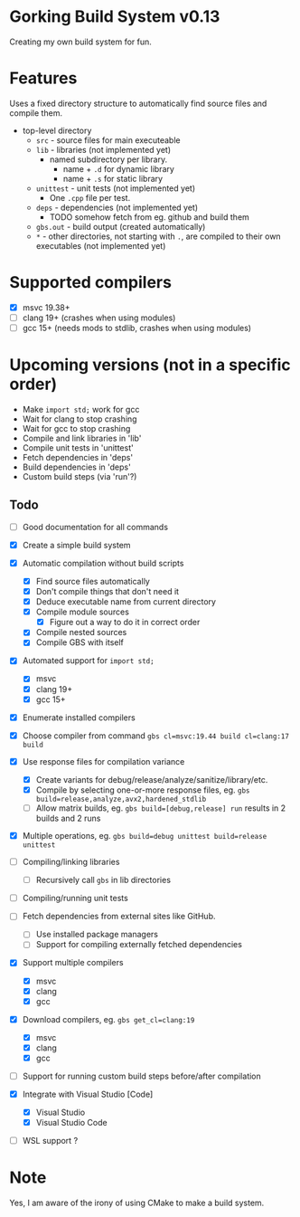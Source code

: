 # Gorking Build System v0.13
Creating my own build system for fun.

# Features
Uses a fixed directory structure to automatically find source files and compile them.

- top-level directory
  - `src` - source files for main executeable
  - `lib` - libraries (not implemented yet)
	- named subdirectory per library.
	  - name + `.d` for dynamic library
	  - name + `.s` for static library
  - `unittest` - unit tests (not implemented yet)
	- One `.cpp` file per test.
  - `deps` - dependencies (not implemented yet)
	- TODO somehow fetch from eg. github and build them
  - `gbs.out` - build output (created automatically)
  - `*` - other directories, not starting with `.`, are compiled to their own executables (not implemented yet)

# Supported compilers
- [x] msvc 19.38+
- [ ] clang 19+ (crashes when using modules)
- [ ] gcc 15+   (needs mods to stdlib, crashes when using modules)

# Upcoming versions (not in a specific order)
- Make `import std;` work for gcc
- Wait for clang to stop crashing
- Wait for gcc to stop crashing
- Compile and link libraries in 'lib'
- Compile unit tests in 'unittest'
- Fetch dependencies in 'deps'
- Build dependencies in 'deps'
- Custom build steps (via 'run'?)

## Todo
- [ ] Good documentation for all commands
- [x] Create a simple build system
- [x] Automatic compilation without build scripts
	- [x] Find source files automatically
	- [x] Don't compile things that don't need it
    - [x] Deduce executable name from current directory
	- [x] Compile module sources
		- [x] Figure out a way to do it in correct order
	- [x] Compile nested sources
	- [x] Compile GBS with itself
- [x] Automated support for `import std;`
	- [x] msvc
	- [x] clang 19+
	- [x] gcc 15+
- [x] Enumerate installed compilers
- [x] Choose compiler from command `gbs cl=msvc:19.44 build cl=clang:17 build`
- [x] Use response files for compilation variance
    - [x] Create variants for debug/release/analyze/sanitize/library/etc.
	- [x] Compile by selecting one-or-more response files, eg. `gbs build=release,analyze,avx2,hardened_stdlib`
	- [ ] Allow matrix builds, eg. `gbs build=[debug,release] run` results in 2 builds and 2 runs
- [x] Multiple operations, eg. `gbs build=debug unittest build=release unittest`
- [ ] Compiling/linking libraries
	- [ ] Recursively call `gbs` in lib directories
- [ ] Compiling/running unit tests
- [ ] Fetch dependencies from external sites like GitHub.
	- [ ] Use installed package managers
	- [ ] Support for compiling externally fetched dependencies
- [x] Support multiple compilers
	- [x] msvc
	- [x] clang
	- [x] gcc
- [x] Download compilers, eg. `gbs get_cl=clang:19`
	- [x] msvc
	- [x] clang
	- [x] gcc
- [ ] Support for running custom build steps before/after compilation
- [x] Integrate with Visual Studio [Code]
	- [x] Visual Studio
	- [x] Visual Studio Code
- [ ] WSL support ?


# Note
Yes, I am aware of the irony of using CMake to make a build system.
